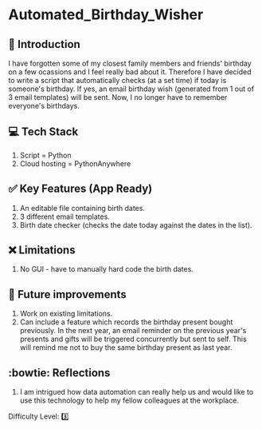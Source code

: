 # Automated_Birthday_Wisher

## :book: Introduction
I have forgotten some of my closest family members and friends' birthday on a few ocassions and I feel really bad about it. Therefore I have decided to write a script that automatically checks (at a set time) if today is someone's birthday. If yes, an email birthday wish (generated from 1 out of 3 email templates) will be sent. Now, I no longer have to remember everyone's birthdays.


## :computer: Tech Stack
1. Script = Python
2. Cloud hosting = PythonAnywhere


## :white_check_mark: Key Features (App Ready)

1. An editable file containing birth dates.
2. 3 different email templates.
3. Birth date checker (checks the date today against the dates in the list).

  
## :x: Limitations

1. No GUI - have to manually hard code the birth dates.

## :runner: Future improvements

1. Work on existing limitations.
2. Can include a feature which records the birthday present bought previously. In the next year, an email reminder on the previous year's presents and gifts will be triggered concurrently but sent to self. This will remind me not to buy the same birthday present as last year.


## :bowtie: Reflections

1. I am intrigued how data automation can really help us and would like to use this technology to help my fellow colleagues at the workplace.

Difficulty Level: 3️⃣
